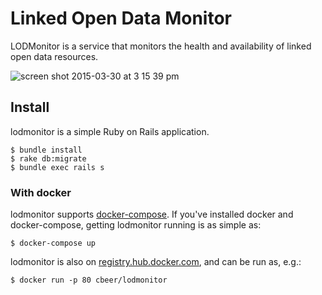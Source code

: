 # Linked Open Data Monitor

LODMonitor is a service that monitors the health and availability of linked open data resources.

![screen shot 2015-03-30 at 3 15 39 pm](https://cloud.githubusercontent.com/assets/111218/6908050/b848e92c-d6ef-11e4-86db-b1b13b0c1eee.png)

## Install

lodmonitor is a simple Ruby on Rails application. 

```
$ bundle install
$ rake db:migrate
$ bundle exec rails s
```

### With docker

lodmonitor supports [docker-compose](http://docs.docker.com/compose/). If you've installed docker and docker-compose, getting lodmonitor running is as simple as:

```
$ docker-compose up
```

lodmonitor is also on [registry.hub.docker.com](https://registry.hub.docker.com), and can be run as, e.g.:

```
$ docker run -p 80 cbeer/lodmonitor
```
